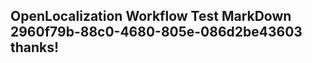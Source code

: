 <properties
ms.topic="hero-topic"
ms.test1="hero-topic"
ms.test2="test"/>

## OpenLocalization Workflow Test MarkDown 2960f79b-88c0-4680-805e-086d2be43603 thanks!
